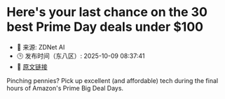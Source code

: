 # Here's your last chance on the 30 best Prime Day deals under $100
- 📅 来源: ZDNet AI
- 🕒 发布时间（东八区）: 2025-10-09 08:37:41
- 🔗 [原文链接](https://www.zdnet.com/article/amazon-prime-day-deals-under-100-10-8-2025/)

Pinching pennies? Pick up excellent (and affordable) tech during the final hours of Amazon's Prime Big Deal Days.